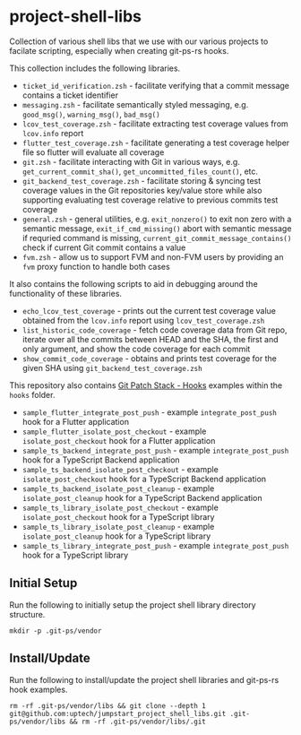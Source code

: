 # project-shell-libs

Collection of various shell libs that we use with our various projects to facilate scripting, especially when creating git-ps-rs hooks.

This collection includes the following libraries.

* `ticket_id_verification.zsh` - facilitate verifying that a commit message contains a ticket identifier
* `messaging.zsh` - facilitate semantically styled messaging, e.g. `good_msg()`, `warning_msg()`, `bad_msg()`
* `lcov_test_coverage.zsh` - facilitate extracting test coverage values from `lcov.info` report
* `flutter_test_coverage.zsh` - facilitate generating a test coverage helper file so flutter will evaluate all coverage
* `git.zsh` - facilitate interacting with Git in various ways, e.g. `get_current_commit_sha()`, `get_uncommitted_files_count()`, etc.
* `git_backend_test_coverage.zsh` - facilitate storing & syncing test coverage values in the Git repositories key/value store while also supporting evaluating test coverage relative to previous commits test coverage
* `general.zsh` - general utilities, e.g. `exit_nonzero()` to exit non zero with a semantic message, `exit_if_cmd_missing()` abort with semantic message if requried command is missing, `current_git_commit_message_contains()` check if current Git commit contains a value
* `fvm.zsh` - allow us to support FVM and non-FVM users by providing an `fvm` proxy function to handle both cases

It also contains the following scripts to aid in debugging around the functionality of these libraries.

* `echo_lcov_test_coverage` - prints out the current test coverage value obtained from the `lcov.info` report using `lcov_test_coverage.zsh`
* `list_historic_code_coverage` - fetch code coverage data from Git repo, iterate over all the commits between HEAD and the SHA, the first and only argument, and show the code coverage for each commit
* `show_commit_code_coverage` - obtains and prints test coverage for the given SHA using `git_backend_test_coverage.zsh`

This repository also contains [Git Patch Stack - Hooks](https://book.git-ps.sh/tool/hooks.html) examples within the `hooks` folder.

* `sample_flutter_integrate_post_push` - example `integrate_post_push` hook for a Flutter application
* `sample_flutter_isolate_post_checkout` - example `isolate_post_checkout` hook for a Flutter application
* `sample_ts_backend_integrate_post_push` - example `integrate_post_push` hook for a TypeScript Backend application
* `sample_ts_backend_isolate_post_checkout` - example `isolate_post_checkout` hook for a TypeScript Backend application
* `sample_ts_backend_isolate_post_cleanup` - example `isolate_post_cleanup` hook for a TypeScript Backend application
* `sample_ts_library_isolate_post_checkout` - example `isolate_post_checkout` hook for a TypeScript library
* `sample_ts_library_isolate_post_cleanup` - example `isolate_post_cleanup` hook for a TypeScript library
* `sample_ts_library_integrate_post_push` - example `integrate_post_push` hook for a TypeScript library

## Initial Setup

Run the following to initially setup the project shell library directory structure.

```
mkdir -p .git-ps/vendor
```

## Install/Update

Run the following to install/update the project shell libraries and git-ps-rs hook examples.

```
rm -rf .git-ps/vendor/libs && git clone --depth 1 git@github.com:uptech/jumpstart_project_shell_libs.git .git-ps/vendor/libs && rm -rf .git-ps/vendor/libs/.git
```
